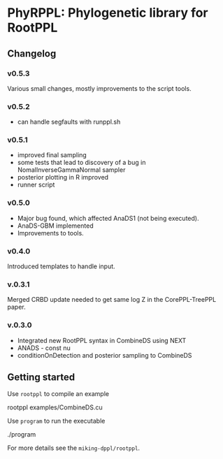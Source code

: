 # PhyRPPL: Phylogenetic library for RootPPL

## Changelog

### v0.5.3
Various small changes, mostly improvements to the script tools.

### v0.5.2
- can handle segfaults with runppl.sh

### v0.5.1
- improved final sampling
- some tests that lead to discovery of a bug in NomalInverseGammaNormal sampler
- posterior plotting in R improved
- runner script

### v0.5.0

- Major bug found, which affected AnaDS1 (not being executed).
- AnaDS-GBM implemented
- Improvements to tools.

### v0.4.0

Introduced templates to handle input.

### v.0.3.1

Merged CRBD update needed to get same log Z in the CorePPL-TreePPL paper.

### v.0.3.0

- Integrated new RootPPL syntax in CombineDS using NEXT
- ANADS - const nu
- conditionOnDetection and posterior sampling to CombineDS

## Getting started

Use `rootppl` to compile an example

   rootppl examples/CombineDS.cu
   
Use `program` to run the executable

   ./program
   
For more details see the `miking-dppl/rootppl`.
